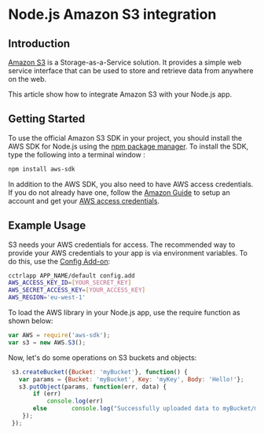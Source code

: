 # Node.js Amazon S3 integration 

## Introduction
[Amazon S3] is a Storage-as-a-Service solution. It provides a simple web service interface that can be used to store and retrieve data from anywhere on the web.

This article show how to integrate Amazon S3 with your Node.js app. 

## Getting Started
To use the official Amazon S3 SDK in your project, you should install the AWS SDK for Node.js using the [npm package manager]. 
To install the SDK, type the following into a terminal window : 

~~~bash
npm install aws-sdk
~~~

In addition to the AWS SDK, you also need to have AWS access credentials. If you do not already have one, follow the [Amazon Guide] to setup an account and get your [AWS access credentials].

## Example Usage 
S3 needs your AWS credentials for access. The recommended way to provide your AWS credentials to your app is via environment variables. To do this, use the [Config Add-on]:

~~~bash
cctrlapp APP_NAME/default config.add 
AWS_ACCESS_KEY_ID=[YOUR_SECRET_KEY] 
AWS_SECRET_ACCESS_KEY=[YOUR_ACCESS_KEY] 
AWS_REGION='eu-west-1' 
~~~

To load the AWS library in your Node.js app, use the require function as shown below:

~~~javascript
var AWS = require('aws-sdk');
var s3 = new AWS.S3();
~~~

Now, let's do some operations on S3 buckets and objects:

~~~javascript
 s3.createBucket({Bucket: 'myBucket'}, function() {
   var params = {Bucket: 'myBucket', Key: 'myKey', Body: 'Hello!'};
   s3.putObject(params, function(err, data) {
       if (err)       
           console.log(err)     
       else       console.log("Successfully uploaded data to myBucket/myKey");   
    });
 });
~~~

[Amazon S3]: http://aws.amazon.com/s3/
[npm package manager]: https://npmjs.org/
[Amazon Guide]: http://docs.aws.amazon.com/AWSJavaScriptSDK/guide/node-intro.html
[AWS access credentials]: http://aws.amazon.com/security-credentials
[Config Add-on]: https://www.cloudcontrol.com/dev-center/Add-on%20Documentation/Deployment/Custom%20Config
